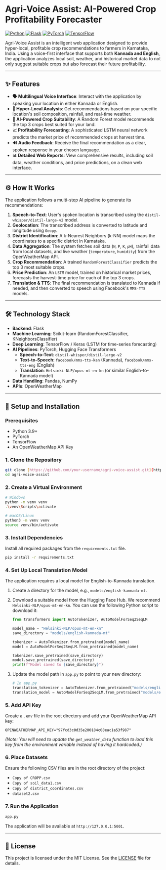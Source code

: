 # Agri-Voice Assist: AI-Powered Crop Profitability Forecaster

[![Python](https://img.shields.io/badge/Python-3.9%2B-blue.svg)](https://www.python.org/downloads/) [![Flask](https://img.shields.io/badge/Flask-2.x-black.svg)](https://flask.palletsprojects.com/) [![PyTorch](https://img.shields.io/badge/PyTorch-2.0-orange.svg)](https://pytorch.org/) [![TensorFlow](https://img.shields.io/badge/TensorFlow-2.x-FF6F00.svg)](https://www.tensorflow.org/)

Agri-Voice Assist is an intelligent web application designed to provide hyper-local, profitable crop recommendations to farmers in Karnataka, India. Using a voice-first interface that supports both **Kannada and English**, the application analyzes local soil, weather, and historical market data to not only suggest suitable crops but also forecast their future profitability.


---

## ✨ Features

-   **🗣️ Multilingual Voice Interface**: Interact with the application by speaking your location in either Kannada or English.
-   **📍 Hyper-Local Analysis**: Get recommendations based on your specific location's soil composition, rainfall, and real-time weather.
-   **🤖 AI-Powered Crop Suitability**: A Random Forest model recommends the top 3 crops best suited for your land.
-   **📈 Profitability Forecasting**: A sophisticated LSTM neural network predicts the market price of recommended crops at harvest time.
-   **🔊 Audio Feedback**: Receive the final recommendation as a clear, spoken response in your chosen language.
-   **📊 Detailed Web Reports**: View comprehensive results, including soil data, weather conditions, and price predictions, on a clean web interface.

---

## ⚙️ How It Works

The application follows a multi-step AI pipeline to generate its recommendations:

1.  **Speech-to-Text**: User's spoken location is transcribed using the `distil-whisper/distil-large-v2` model.
2.  **Geolocation**: The transcribed address is converted to latitude and longitude using `Geopy`.
3.  **District Identification**: A k-Nearest Neighbors (k-NN) model maps the coordinates to a specific district in Karnataka.
4.  **Data Aggregation**: The system fetches soil data (`N`, `P`, `K`, `pH`), rainfall data from local datasets, and live weather (`temperature`, `humidity`) from the OpenWeatherMap API.
5.  **Crop Recommendation**: A trained `RandomForestClassifier` predicts the top 3 most suitable crops.
6.  **Price Prediction**: An `LSTM` model, trained on historical market prices, forecasts the harvest-time price for each of the top 3 crops.
7.  **Translation & TTS**: The final recommendation is translated to Kannada if needed, and then converted to speech using Facebook's `MMS-TTS` models.

---

## 🛠️ Technology Stack

-   **Backend**: Flask
-   **Machine Learning**: Scikit-learn (RandomForestClassifier, KNeighborsClassifier)
-   **Deep Learning**: TensorFlow / Keras (LSTM for time-series forecasting)
-   **AI Pipelines**: PyTorch, Hugging Face Transformers
    -   **Speech-to-Text**: `distil-whisper/distil-large-v2`
    -   **Text-to-Speech**: `facebook/mms-tts-kan` (Kannada), `facebook/mms-tts-eng` (English)
    -   **Translation**: `Helsinki-NLP/opus-mt-en-kn` (or similar English-to-Kannada model)
-   **Data Handling**: Pandas, NumPy
-   **APIs**: OpenWeatherMap

---

## 🚀 Setup and Installation

### Prerequisites

-   Python 3.9+
-   PyTorch
-   TensorFlow
-   An OpenWeatherMap API Key

### 1. Clone the Repository

```bash
git clone [https://github.com/your-username/agri-voice-assist.git](https://github.com/your-username/agri-voice-assist.git)
cd agri-voice-assist
```

### 2. Create a Virtual Environment

```bash
# Windows
python -m venv venv
.\venv\Scripts\activate

# macOS/Linux
python3 -m venv venv
source venv/bin/activate
```

### 3. Install Dependencies

Install all required packages from the `requirements.txt` file.

```bash
pip install -r requirements.txt
```

### 4. Set Up Local Translation Model

The application requires a local model for English-to-Kannada translation.

1.  Create a directory for the model, e.g., `models/english-kannada-mt`.
2.  Download a suitable model from the Hugging Face Hub. We recommend `Helsinki-NLP/opus-mt-en-kn`. You can use the following Python script to download it:

    ```python
    from transformers import AutoTokenizer, AutoModelForSeq2SeqLM

    model_name = "Helsinki-NLP/opus-mt-en-kn"
    save_directory = "models/english-kannada-mt"

    tokenizer = AutoTokenizer.from_pretrained(model_name)
    model = AutoModelForSeq2SeqLM.from_pretrained(model_name)

    tokenizer.save_pretrained(save_directory)
    model.save_pretrained(save_directory)
    print(f"Model saved to {save_directory}")
    ```

3.  Update the model path in `app.py` to point to your new directory:

    ```python
    # In app.py
    translation_tokenizer = AutoTokenizer.from_pretrained("models/english-kannada-mt")
    translation_model = AutoModelForSeq2SeqLM.from_pretrained("models/english-kannada-mt").to(device)
    ```

### 5. Add API Key

Create a `.env` file in the root directory and add your OpenWeatherMap API key:

```
OPENWEATHERMAP_API_KEY="97fcd3c0d35e200184c08eac1a53f987"
```
*(Note: You will need to update the `get_weather_data` function to load this key from the environment variable instead of having it hardcoded.)*

### 6. Place Datasets

Ensure the following CSV files are in the root directory of the project:
- `Copy of CROPP.csv`
- `Copy of soil_data1.csv`
- `Copy of district_coordinates.csv`
- `dataset2.csv`

### 7. Run the Application

```bash
app.py
```

The application will be available at `http://127.0.0.1:5001`.

---

## 📄 License

This project is licensed under the MIT License. See the [LICENSE](LICENSE) file for details.
